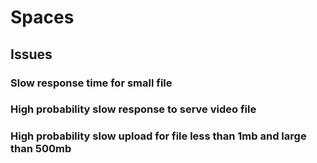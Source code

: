 # Spaces

## Issues

### Slow response time for small file

### High probability slow response to serve video file

### High probability slow upload for file less than 1mb and large than 500mb